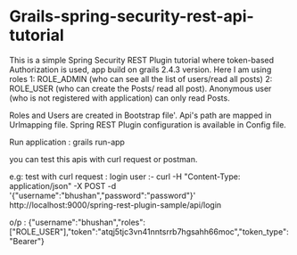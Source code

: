 # Grails-spring-security-rest-api-tutorial


This is a simple Spring Security REST Plugin tutorial where token-based  Authorization is used, app build on grails 2.4.3 version.
Here I am using roles 1: ROLE_ADMIN (who can see all the list of users/read all posts) 2: ROLE_USER (who can create the Posts/ read all post).
Anonymous user (who is not registered with application) can only read Posts.

Roles and Users are created in Bootstrap file'.
Api's path are mapped in Urlmapping file.
Spring REST Plugin configuration is available in Config file.

Run application : grails run-app

you can test this apis with curl request or postman.

e.g: test with curl request :
login user :-
curl  -H "Content-Type: application/json" -X POST -d '{"username":"bhushan","password":"password"}' http://localhost:9000/spring-rest-plugin-sample/api/login

o/p : {"username":"bhushan","roles":["ROLE_USER"],"token":"atqj5tjc3vn41nntsrrb7hgsahh66moc","token_type":"Bearer"}
